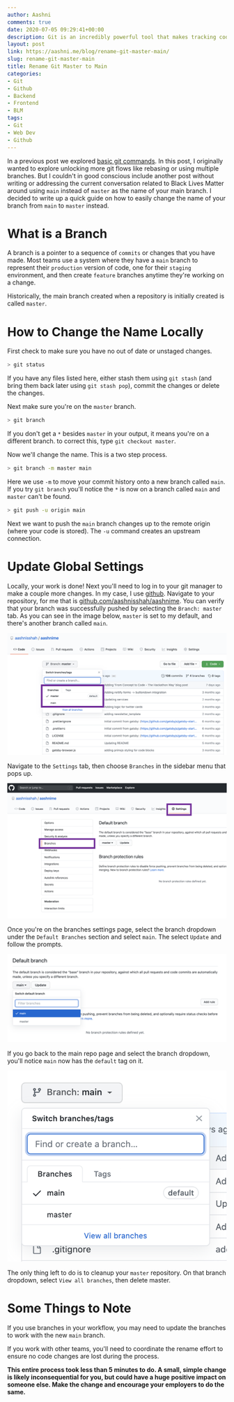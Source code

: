 ```yaml
---
author: Aashni
comments: true
date: 2020-07-05 09:29:41+00:00
description: Git is an incredibly powerful tool that makes tracking code changes and collaborating with others extremely easy. Here's how you can easily convert the name of the main branch from master to main (or anything else).
layout: post
link: https://aashni.me/blog/rename-git-master-main/
slug: rename-git-master-main
title: Rename Git Master to Main
categories:
- Git
- Github
- Backend
- Frontend
- BLM
tags:
- Git
- Web Dev
- Github
---
```


In a previous post we explored [basic git commands](./../a-git-guide-for-beginners/). In this post, I originally wanted to explore unlocking more git flows like rebasing or using multiple branches. But I couldn't in good conscious include another post without writing or addressing the current conversation related to Black Lives Matter around using `main` instead of `master` as the name of your main branch. I decided to write up a quick guide on how to easily change the name of your branch from `main` to `master` instead.

# What is a Branch
A branch is a pointer to a sequence of `commits` or changes that you have made. Most teams use a system where they have a `main` branch to represent their `production` version of code, one for their `staging` environment, and then create `feature` branches anytime they're working on a change.

Historically, the main branch created when a repository is initially created is called `master`.

# How to Change the Name Locally
First check to make sure you have no out of date or unstaged changes.

```bash
> git status
```

If you have any files listed here, either stash them using `git stash` (and bring them back later using `git stash pop`), commit the changes or delete the changes.

Next make sure you're on the `master` branch.

```bash
> git branch
```

If you don't get a `*` besides `master` in your output, it means you're on a different branch. to correct this, type `git checkout master`. 

Now we'll change the name. This is a two step process. 

```bash
> git branch -m master main
```

Here we use `-m` to move your commit history onto a new branch called `main`. If you try `git branch` you'll notice the `*` is now on a branch called `main` and `master` can't be found.

```bash
> git push -u origin main
```

Next we want to push the `main` branch changes up to the remote origin (where your code is stored). The `-u` command creates an upstream connection.

# Update Global Settings

Locally, your work is done! Next you'll need to log in to your git manager to make a couple more changes. In my case, I use [github](https://github.com). Navigate to your repository, for me that is [github.com/aashnisshah/aashnime](https://github.com/aashnisshah/aashnime). You can verify that your branch was successfully pushed by selecting the `Branch: master` tab. As you can see in the image below, `master` is set to my default, and there's another branch called `main`.

[![](./rename-master-main-01.png)](./rename-master-main-01.png)

Navigate to the `Settings` tab, then choose `Branches` in the sidebar menu that pops up. 

[![](./rename-master-main-02.png)](./rename-master-main-02.png)

Once you're on the branches settings page, select the branch dropdown under the `Default Branches` section and select `main`. The select `Update` and follow the prompts.

[![](./rename-master-main-03.png)](./rename-master-main-03.png)

If you go back to the main repo page and select the branch dropdown, you'll notice `main` now has the `default` tag on it.

[![](./rename-master-main-04.png)](./rename-master-main-04.png)

The only thing left to do is to cleanup your `master` repository. On that branch dropdown, select `View all branches`, then delete master.

# Some Things to Note
If you use branches in your workflow, you may need to update the branches to work with the new `main` branch.

If you work with other teams, you'll need to coordinate the rename effort to ensure no code changes are lost during the process.

**This entire process took less than 5 minutes to do. A small, simple change is likely inconsequential for you, but could have a huge positive impact on someone else. Make the change and encourage your employers to do the same.**